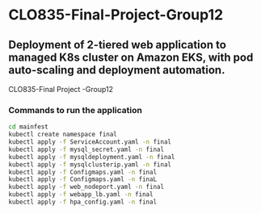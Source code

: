 # CLO835-Final-Project-Group12
## Deployment of 2-tiered web application to managed K8s cluster on Amazon EKS, with pod auto-scaling and deployment automation.
CLO835-Final Project -Group12





### Commands to run the application
```bash
cd mainfest
kubectl create namespace final
kubectl apply -f ServiceAccount.yaml -n final
kubectl apply -f mysql_secret.yaml -n final
kubectl apply -f mysqldeployment.yaml -n final
kubectl apply -f mysqlclusterip.yaml -n final
kubectl apply -f Configmaps.yaml -n final
kubectl apply -f Configmaps.yaml -n finaL
kubectl apply -f web_nodeport.yaml -n final
kubectl apply -f webapp_lb.yaml -n final
kubectl apply -f hpa_config.yaml -n final
